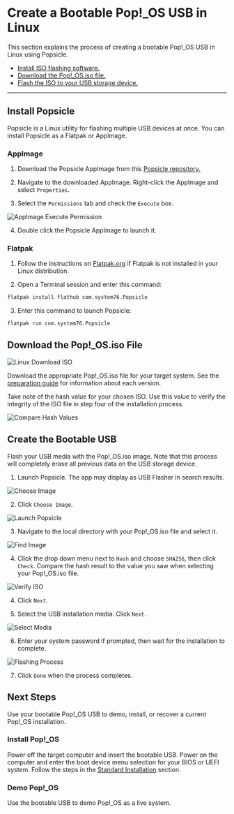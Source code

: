 # Create a Bootable Pop!_OS USB in Linux

This section explains the process of creating a bootable Pop!\_OS USB in Linux using Popsicle.

- [Install ISO flashing software.](/Getting-Started/Create-bootable-media/bootable-usb-using-linux.html#i-install-popsicle)
- [Download the Pop!_OS.iso file.](/Getting-Started/Create-bootable-media/bootable-usb-using-linux.html#ii-download-the-pop_osiso-file)
- [Flash the ISO to your USB storage device.](/Getting-Started/Create-bootable-media/bootable-usb-using-linux.html#iv-create-the-bootable-usb)

---
## Install Popsicle

Popsicle is a Linux utility for flashing multiple USB devices at once. You can install Popsicle as a Flatpak or AppImage.
### AppImage

1. Download the Popsicle AppImage from this [Popsicle repository.](https://github.com/pop-os/popsicle/releases/latest)

2. Navigate to the downloaded AppImage. Right-click the AppImage and select `Properties`.

3. Select the `Permissions` tab and check the `Execute` box.

![AppImage Execute Permission](/images/create-bootable-usb-linux/appimage-execute.png)

4. Double click the Popsicle AppImage to launch it.
### Flatpak

1. Follow the instructions on [Flatpak.org](https://flatpak.org/setup/) if Flatpak is not installed in your Linux distribution.

2. Open a Terminal session and enter this command: 

```bash
flatpak install flathub com.system76.Popsicle
```

3. Enter this command to launch Popsicle: 

```bash 
flatpak run com.system76.Popsicle
```
## Download the Pop!_OS.iso File

![Linux Download ISO](/images/create-bootable-usb-linux/using-linux-download-iso.png)

Download the appropriate Pop!_OS.iso file for your target system. See the [preparation guide](/Getting-Started/Create-bootable-media/create-bootable-usb.html#choose-a-pop_os-image) for information about each version. 

Take note of the hash value for your chosen ISO. Use this value to verify the integrity of the ISO file in step four of the installation process.

![Compare Hash Values](/images/create-bootable-usb-linux/compare-hash-values.png)
## Create the Bootable USB

Flash your USB media with the Pop!_OS.iso image. Note that this process will completely erase all previous data on the USB storage device.

1. Launch Popsicle. The app may display as USB Flasher in search results.

![Choose Image](/images/create-bootable-usb-linux/launch-popsicle-app.png)

2. Click `Choose Image`.

![Launch Popsicle](/images/create-bootable-usb-linux/choose-image.png)

3. Navigate to the local directory with your Pop!_OS.iso file and select it.

![Find Image](/images/create-bootable-usb-linux/find-image.png)

4. Click the drop down menu next to `Hash` and choose `SHA256`, then click `Check`. Compare the hash result to the value you saw when selecting your Pop!\_OS.iso file.

![Verify ISO](/images/create-bootable-usb-linux/verify-iso.png)

4. Click `Next`. 

5. Select the USB installation media. Click `Next`.

![Select Media](/images/create-bootable-usb-linux/select-media.png)

6. Enter your system password if prompted, then wait for the installation to complete.

![Flashing Process](/images/create-bootable-usb-linux/flashing-process.png)

7. Click `Done` when the process completes. 

## Next Steps

Use your bootable Pop!_OS USB to demo, install, or recover a current Pop!_OS installation.

### Install Pop!_OS

Power off the target computer and insert the bootable USB. Power on the computer and enter the boot device menu selection for your BIOS or UEFI system. Follow the steps in the [Standard Installation](/Getting-Started/Installation/installation.md) section.

### Demo Pop!_OS

Use the bootable USB to demo Pop!_OS as a live system.
<!--This chapter will be linked when completed-->
